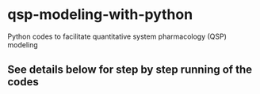 # qsp-modeling-with-python
Python codes to facilitate quantitative system pharmacology (QSP) modeling

## See details below for step by step running of the codes

